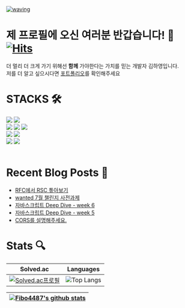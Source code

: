 [![waving](https://capsule-render.vercel.app/api?type=waving&color=344765:344765,4F6188:4F6188&text=Kim%20Hayeong&fontColor=BBC8CA&fontAlign=80&fontAlignY=30&fontSize=40&height=180&desc=Front-End%20Developer&descAlign=84&descAlignY=55&animation=fadeIn)](https://github.com/kyechan99/capsule-render)

# 제 프로필에 오신 여러분 반갑습니다! 🙂 [![Hits](https://hits.seeyoufarm.com/api/count/incr/badge.svg?url=https%3A%2F%2Fgithub.com%2FFibo4487&count_bg=%2379C83D&title_bg=%23555555&icon=&icon_color=%23E7E7E7&title=hits&edge_flat=false)](https://hits.seeyoufarm.com)

더 멀리 더 크게 가기 위해선 **함께** 가야한다는 가치를 믿는 개발자 김하영입니다.<br>
저를 더 알고 싶으시다면 [포트폴리오](https://elderly-pyrite-90a.notion.site/5efe769902d6455eb514d21c67fbfed1)를 확인해주세요

# STACKS 🛠️
<div> 
  <img src="https://img.shields.io/badge/typescript-3178C6?style=for-the-badge&logo=typescript&logoColor=white">
  <img src="https://img.shields.io/badge/react-61DAFB?style=for-the-badge&logo=react&logoColor=white">
  <br>
  
  <img src="https://img.shields.io/badge/html5-E34F26?style=for-the-badge&logo=html5&logoColor=white"> 
  <img src="https://img.shields.io/badge/css-1572B6?style=for-the-badge&logo=css3&logoColor=white"> 
  <img src="https://img.shields.io/badge/javascript-F7DF1E?style=for-the-badge&logo=javascript&logoColor=black"> 
  <br>
  
  
  <img src="https://img.shields.io/badge/node.js-339933?style=for-the-badge&logo=node.js&logoColor=white">
  <img src="https://img.shields.io/badge/express-000000?style=for-the-badge&logo=express&logoColor=white">
  <br>
  
  <img src="https://img.shields.io/badge/github-181717?style=for-the-badge&logo=github&logoColor=white">
  <img src="https://img.shields.io/badge/git-F05032?style=for-the-badge&logo=git&logoColor=white">
  
</div>
<br>

# Recent Blog Posts 📃
<!-- BLOG-POST-LIST:START -->
- [RFC에서 RSC 톺아보기](https://velog.io/@hameo/React-Server-Components)
- [wanted 7월 챌린지 사전과제](https://velog.io/@hameo/wanted-7%EC%9B%94-%EC%B1%8C%EB%A6%B0%EC%A7%80-%EC%82%AC%EC%A0%84%EA%B3%BC%EC%A0%9C)
- [자바스크립트 Deep Dive - week 6](https://velog.io/@hameo/%EC%9E%90%EB%B0%94%EC%8A%A4%ED%81%AC%EB%A6%BD%ED%8A%B8-Deep-Dive-week-6)
- [자바스크립트 Deep Dive - week 5](https://velog.io/@hameo/%EC%9E%90%EB%B0%94%EC%8A%A4%ED%81%AC%EB%A6%BD%ED%8A%B8-Deep-Dive-week-4-gx5gdla4)
- [CORS를 설명해주세요.](https://velog.io/@hameo/CORS%EB%A5%BC-%EC%84%A4%EB%AA%85%ED%95%B4%EC%A3%BC%EC%84%B8%EC%9A%94)
<!-- BLOG-POST-LIST:END -->

# Stats 🔍
<div align="center">

|                                                       Solved.ac                                                        |                                                             Languages                                                              |
| :--------------------------------------------------------------------------------------------------------------------: | :--------------------------------------------------------------------------------------------------------------------------------: |
| [![Solved.ac프로필](http://mazassumnida.wtf/api/v2/generate_badge?boj=khy2246)](https://solved.ac/profile/khy2246) | ![Top Langs](https://github-readme-stats.vercel.app/api/top-langs/?username=Fibo4487&layout=compact&theme=prussian&langs_count=8) |

| [![Fibo4487's github stats](https://github-readme-stats.vercel.app/api?username=Fibo4487&show_icons=true&theme=prussian)](https://github.com/anuraghazra/github-readme-stats) |
| :-----------------------------------------------------------------------------------------------------------------------: |

